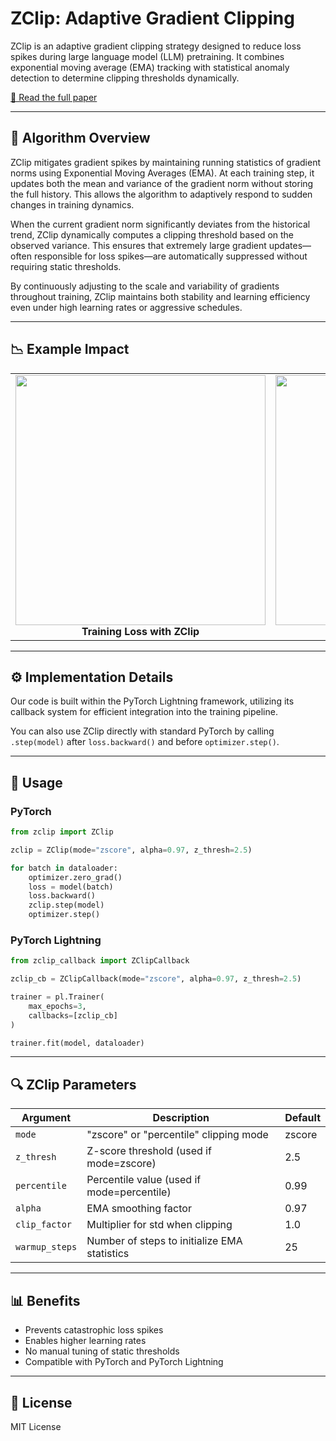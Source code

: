 # ZClip: Adaptive Gradient Clipping

ZClip is an adaptive gradient clipping strategy designed to reduce loss spikes during large language model (LLM) pretraining. It combines exponential moving average (EMA) tracking with statistical anomaly detection to determine clipping thresholds dynamically.

[📄 Read the full paper](https://your-paper-link-here.com)

---

## 🧠 Algorithm Overview

ZClip mitigates gradient spikes by maintaining running statistics of gradient norms using Exponential Moving Averages (EMA). At each training step, it updates both the mean and variance of the gradient norm without storing the full history. This allows the algorithm to adaptively respond to sudden changes in training dynamics.

When the current gradient norm significantly deviates from the historical trend, ZClip dynamically computes a clipping threshold based on the observed variance. This ensures that extremely large gradient updates—often responsible for loss spikes—are automatically suppressed without requiring static thresholds.

By continuously adjusting to the scale and variability of gradients throughout training, ZClip maintains both stability and learning efficiency even under high learning rates or aggressive schedules.

---

## 📉 Example Impact

<table>
<tr>
<td align="center">
<img src="ZClip/figures/3e3.png" width="400"/>
<br><b>Training Loss with ZClip</b>
</td>
<td align="center">
<img src="ZClip/figures/lr_3e3_after.png" width="400"/>
<br><b>Gradient Norm after Clipping</b>
</td>
</tr>
</table>

---

## ⚙️ Implementation Details

Our code is built within the PyTorch Lightning framework, utilizing its callback system for efficient integration into the training pipeline.

You can also use ZClip directly with standard PyTorch by calling `.step(model)` after `loss.backward()` and before `optimizer.step()`.

---

## 🧪 Usage

### PyTorch
```python
from zclip import ZClip

zclip = ZClip(mode="zscore", alpha=0.97, z_thresh=2.5)

for batch in dataloader:
    optimizer.zero_grad()
    loss = model(batch)
    loss.backward()
    zclip.step(model)
    optimizer.step()
```

### PyTorch Lightning
```python
from zclip_callback import ZClipCallback

zclip_cb = ZClipCallback(mode="zscore", alpha=0.97, z_thresh=2.5)

trainer = pl.Trainer(
    max_epochs=3,
    callbacks=[zclip_cb]
)

trainer.fit(model, dataloader)
```

---

## 🔍 ZClip Parameters

| Argument        | Description                                                 | Default |
|----------------|-------------------------------------------------------------|---------|
| `mode`         | "zscore" or "percentile" clipping mode                      | zscore  |
| `z_thresh`     | Z-score threshold (used if mode=zscore)                    | 2.5     |
| `percentile`   | Percentile value (used if mode=percentile)                 | 0.99    |
| `alpha`        | EMA smoothing factor                                        | 0.97    |
| `clip_factor`  | Multiplier for std when clipping                           | 1.0     |
| `warmup_steps` | Number of steps to initialize EMA statistics               | 25      |

---

## 📊 Benefits

- Prevents catastrophic loss spikes
- Enables higher learning rates
- No manual tuning of static thresholds
- Compatible with PyTorch and PyTorch Lightning

---

## 📜 License
MIT License

